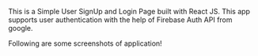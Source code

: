 This is a Simple User SignUp and Login Page built with React JS.
This app supports user authentication with the help of Firebase Auth API from google.

Following are some screenshots of application!